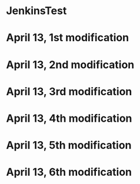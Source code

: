 # JenkinsTest
# April 13, 1st modification
# April 13, 2nd modification
# April 13, 3rd modification
# April 13, 4th modification
# April 13, 5th modification
# April 13, 6th modification
